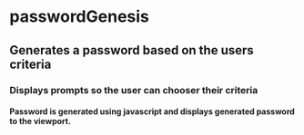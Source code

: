 # passwordGenesis

## Generates a password based on the users criteria

### Displays prompts so the user can chooser their criteria

#### Password is generated using javascript and displays generated password to the viewport.